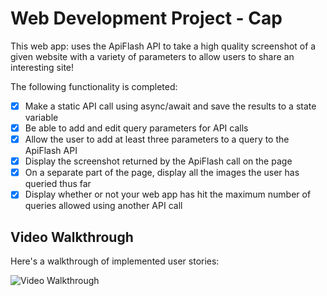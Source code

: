 # Web Development Project - Cap
This web app: uses the ApiFlash API to take a high quality screenshot of a given website with a variety of parameters to allow users to share an interesting site! 

The following functionality is completed:

- [x] Make a static API call using async/await and save the results to a state variable
- [x] Be able to add and edit query parameters for API calls
- [x] Allow the user to add at least three parameters to a query to the ApiFlash API
- [x] Display the screenshot returned by the ApiFlash call on the page
- [x] On a separate part of the page, display all the images the user has queried thus far
- [x] Display whether or not your web app has hit the maximum number of queries allowed using another API call

## Video Walkthrough

Here's a walkthrough of implemented user stories:

<img src='walkthrough.gif' title='Video Walkthrough' width='' alt='Video Walkthrough' />
